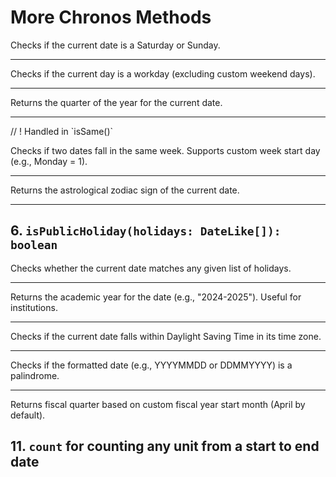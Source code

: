 # More Chronos Methods

<!-- ## 1. `isWeekend(): boolean` -->

Checks if the current date is a Saturday or Sunday.

---

<!-- ## 2. `isWorkday(weekends: number[] = [0, 6]): boolean` -->

Checks if the current day is a workday (excluding custom weekend days).

---

<!-- ## 3. `toQuarter(): 1 | 2 | 3 | 4` -->

Returns the quarter of the year for the current date.

---

<!-- ## 4. `isSameWeek(date: DateLike, weekStartsOn: number = 0): boolean` --> // ! Handled in `isSame()`

Checks if two dates fall in the same week. Supports custom week start day (e.g., Monday = 1).

---

<!-- ## 5. `getZodiacSign(): string` -->

Returns the astrological zodiac sign of the current date.

---

## 6. `isPublicHoliday(holidays: DateLike[]): boolean`

Checks whether the current date matches any given list of holidays.

---

<!-- ## 7. `toAcademicYear(startMonth = 7): string` -->

Returns the academic year for the date (e.g., "2024-2025"). Useful for institutions.

---

<!-- ## 8. `isDST(): boolean` -->

Checks if the current date falls within Daylight Saving Time in its time zone.

---

<!-- ## 9. `isPalindromeDate(format?: string): boolean` -->

Checks if the formatted date (e.g., YYYYMMDD or DDMMYYYY) is a palindrome.

---

<!-- ## 10. `toFiscalQuarter(fiscalStartMonth = 4): 1 | 2 | 3 | 4` -->

Returns fiscal quarter based on custom fiscal year start month (April by default).

## 11. `count` for counting any unit from a start to end date
